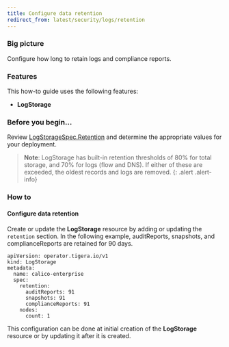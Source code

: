 ```yaml
---
title: Configure data retention
redirect_from: latest/security/logs/retention
---
```


### Big picture

Configure how long to retain logs and compliance reports.

### Features

This how-to guide uses the following features: 

- **LogStorage**

### Before you begin...

Review [LogStorageSpec.Retention](/{{page.version}}/reference/installation/api#operator.tigera.io/v1.Retention) and determine the appropriate values for your deployment.

> **Note**: LogStorage has built-in retention thresholds of 80% for total storage, and 70% for logs (flow and DNS). If either of these are exceeded, the oldest records and logs are removed.
{: .alert .alert-info}

### How to

#### Configure data retention

Create or update the **LogStorage** resource by adding or updating the `retention` section. In the following example, auditReports, snapshots, and complianceReports are retained for 90 days.

```
apiVersion: operator.tigera.io/v1
kind: LogStorage
metadata:
  name: calico-enterprise
  spec:
    retention:
      auditReports: 91
      snapshots: 91
      complianceReports: 91
    nodes:
      count: 1
```

This configuration can be done at initial creation of the **LogStorage** resource or by updating it after it is created.
